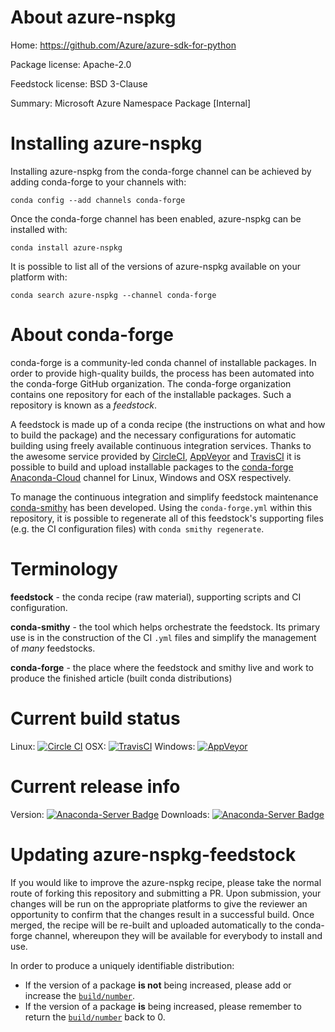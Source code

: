 About azure-nspkg
=================

Home: https://github.com/Azure/azure-sdk-for-python

Package license: Apache-2.0

Feedstock license: BSD 3-Clause

Summary: Microsoft Azure Namespace Package [Internal]



Installing azure-nspkg
======================

Installing azure-nspkg from the conda-forge channel can be achieved by adding conda-forge to your channels with:

```
conda config --add channels conda-forge
```

Once the conda-forge channel has been enabled, azure-nspkg can be installed with:

```
conda install azure-nspkg
```

It is possible to list all of the versions of azure-nspkg available on your platform with:

```
conda search azure-nspkg --channel conda-forge
```


About conda-forge
=================

conda-forge is a community-led conda channel of installable packages.
In order to provide high-quality builds, the process has been automated into the
conda-forge GitHub organization. The conda-forge organization contains one repository 
for each of the installable packages. Such a repository is known as a *feedstock*.

A feedstock is made up of a conda recipe (the instructions on what and how to build
the package) and the necessary configurations for automatic building using freely
available continuous integration services. Thanks to the awesome service provided by
[CircleCI](https://circleci.com/), [AppVeyor](http://www.appveyor.com/)
and [TravisCI](https://travis-ci.org/) it is possible to build and upload installable
packages to the [conda-forge](https://anaconda.org/conda-forge)
[Anaconda-Cloud](http://docs.anaconda.org/) channel for Linux, Windows and OSX respectively.

To manage the continuous integration and simplify feedstock maintenance
[conda-smithy](http://github.com/conda-forge/conda-smithy) has been developed.
Using the ``conda-forge.yml`` within this repository, it is possible to regenerate all of
this feedstock's supporting files (e.g. the CI configuration files) with ``conda smithy regenerate``.


Terminology
===========

**feedstock** - the conda recipe (raw material), supporting scripts and CI configuration.

**conda-smithy** - the tool which helps orchestrate the feedstock.
                   Its primary use is in the construction of the CI ``.yml`` files
                   and simplify the management of *many* feedstocks.

**conda-forge** - the place where the feedstock and smithy live and work to
                  produce the finished article (built conda distributions)

Current build status
====================

Linux: [![Circle CI](https://circleci.com/gh/conda-forge/azure-nspkg-feedstock.svg?style=svg)](https://circleci.com/gh/conda-forge/azure-nspkg-feedstock)
OSX: [![TravisCI](https://travis-ci.org/conda-forge/azure-nspkg-feedstock.svg?branch=master)](https://travis-ci.org/conda-forge/azure-nspkg-feedstock) 
Windows: [![AppVeyor](https://ci.appveyor.com/api/projects/status/github/conda-forge/azure-nspkg-feedstock?svg=True)](https://ci.appveyor.com/project/conda-forge/azure-nspkg-feedstock/branch/master)

Current release info
====================
Version: [![Anaconda-Server Badge](https://anaconda.org/conda-forge/azure-nspkg/badges/version.svg)](https://anaconda.org/conda-forge/azure-nspkg)
Downloads: [![Anaconda-Server Badge](https://anaconda.org/conda-forge/azure-nspkg/badges/downloads.svg)](https://anaconda.org/conda-forge/azure-nspkg)


Updating azure-nspkg-feedstock
==============================

If you would like to improve the azure-nspkg recipe, please take the normal
route of forking this repository and submitting a PR. Upon submission, your changes will
be run on the appropriate platforms to give the reviewer an opportunity to confirm that the
changes result in a successful build. Once merged, the recipe will be re-built and uploaded
automatically to the conda-forge channel, whereupon they will be available for everybody to
install and use.

In order to produce a uniquely identifiable distribution:
 * If the version of a package **is not** being increased, please add or increase
   the [``build/number``](http://conda.pydata.org/docs/building/meta-yaml.html#build-number-and-string). 
 * If the version of a package **is** being increased, please remember to return
   the [``build/number``](http://conda.pydata.org/docs/building/meta-yaml.html#build-number-and-string)
   back to 0.
